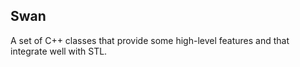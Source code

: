 ## Swan
A set of C++ classes that provide some high-level features and that integrate well with STL.
